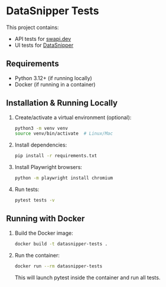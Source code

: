 # DataSnipper Tests

This project contains:
- API tests for [swapi.dev](https://swapi.dev)
- UI tests for [DataSnipper](https://www.datasnipper.com)

## Requirements
- Python 3.12+ (if running locally)
- Docker (if running in a container)

## Installation & Running Locally
1. Create/activate a virtual environment (optional):
   ```sh
   python3 -m venv venv
   source venv/bin/activate  # Linux/Mac
   ```
2. Install dependencies:
   ```sh
   pip install -r requirements.txt
   ```
3. Install Playwright browsers:
   ```sh
   python -m playwright install chromium
   ```
4. Run tests:
   ```sh
   pytest tests -v
   ```

## Running with Docker
1. Build the Docker image:
   ```sh
   docker build -t datasnipper-tests .
   ```
2. Run the container:
   ```sh
   docker run --rm datasnipper-tests
   ```

   This will launch pytest inside the container and run all tests.